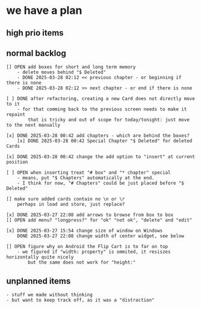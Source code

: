 # we have a plan

## high prio items

## normal backlog
    [] OPEN add boxes for short and long term memory
        - delete moves behind "$ Deleted"
        - DONE 2025-03-28 02:12 << previous chapter - or beginning if there is none
        - DONE 2025-03-28 02:12 >> next chapter - or end if there is none

    [ ] DONE after refactoring, creating a new Card does not directly move to it
        - for that comming back to the previous screen needs to make it repaint
            that is tricky and out of scope for today/tonight: just move to the next manually

    [x] DONE 2025-03-28 00:42 add chapters - which are behind the boxes?
        [x] DONE 2025-03-28 00:42 Special Chapter "$ Deleted" for deleted Cards

    [x] DONE 2025-03-28 00:42 change the add option to "insert" at current position
    
    [ ] OPEN when inserting treat "# box" and "* chapter" special
        - means, put "$ Chapters" automatically at the end.
        - I think for now, "# Chapters" could be just placed before "$ Deleted"

    [] make sure added cards contain no \n or \r
        perhaps in load and store, just replace?

    [x] DONE 2025-03-27 22:08 add arrows to browse from box to box 
    [] OPEN add menu? "longpress?" for "ok" "not ok", "delete" and "edit"

    [x] DONE 2025-03-27 15:54 change size of window on Windows
        DONE 2025-03-27 22:08 change width of center widget, see below

    [] OPEN figure why on Android the Flip Cart is to far on top
        - we figured if "width: property" is ommited, it resiszes horizontally quite nicely
            but the same does not work for "height:"

## unplanned items 
    - stuff we made without thinking
    - but want to keep track off, as it was a "distraction"